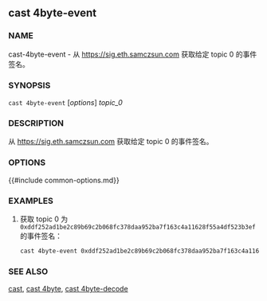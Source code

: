 ## cast 4byte-event

### NAME

cast-4byte-event - 从 <https://sig.eth.samczsun.com> 获取给定 topic 0 的事件签名。

### SYNOPSIS

``cast 4byte-event`` [*options*] *topic_0*

### DESCRIPTION

从 <https://sig.eth.samczsun.com> 获取给定 topic 0 的事件签名。

### OPTIONS

{{#include common-options.md}}

### EXAMPLES

1. 获取 topic 0 为 `0xddf252ad1be2c89b69c2b068fc378daa952ba7f163c4a11628f55a4df523b3ef` 的事件签名：
    ```sh
    cast 4byte-event 0xddf252ad1be2c89b69c2b068fc378daa952ba7f163c4a11628f55a4df523b3ef
    ```

### SEE ALSO

[cast](./cast.md), [cast 4byte](./cast-4byte.md), [cast 4byte-decode](./cast-4byte-decode.md)